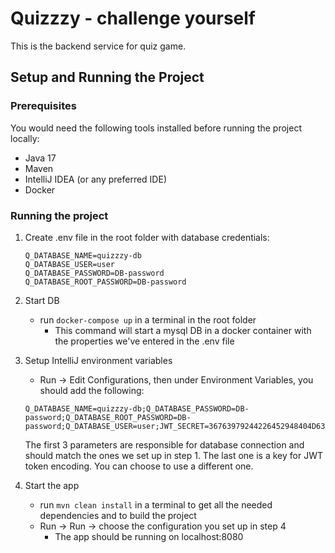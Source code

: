 # Quizzzy - challenge yourself

This is the backend service for quiz game.

## Setup and Running the Project

### Prerequisites

You would need the following tools installed before running the project locally:

- Java 17
- Maven
- IntelliJ IDEA (or any preferred IDE)
- Docker

### Running the project

1. Create .env file in the root folder with database credentials:
   ```
   Q_DATABASE_NAME=quizzzy-db
   Q_DATABASE_USER=user
   Q_DATABASE_PASSWORD=DB-password
   Q_DATABASE_ROOT_PASSWORD=DB-password
   ```
2. Start DB
    - run `docker-compose up` in a terminal in the root folder
        - This command will start a mysql DB in a docker container with the properties we've entered in the .env file
3. Setup IntelliJ environment variables
    - Run -> Edit Configurations, then under Environment Variables, you should add the following:
   ```
   Q_DATABASE_NAME=quizzzy-db;Q_DATABASE_PASSWORD=DB-password;Q_DATABASE_ROOT_PASSWORD=DB-password;Q_DATABASE_USER=user;JWT_SECRET=36763979244226452948404D635166546A576D5A7134743777217A25432A462D
   ```
   The first 3 parameters are responsible for database connection and should match the ones we set up in
   step 1. The
   last one is a key for JWT token encoding. You can choose to use a different one.

4. Start the app
    - run `mvn clean install` in a terminal to get all the needed dependencies and to build the project
    - Run -> Run -> choose the configuration you set up in step 4
        - The app should be running on localhost:8080
